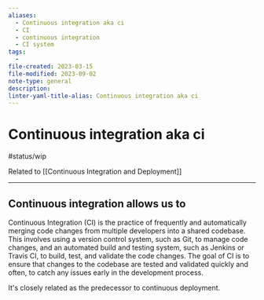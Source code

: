 ```yaml
---
aliases:
  - Continuous integration aka ci
  - CI
  - continuous integration
  - CI system
tags:
  - 
file-created: 2023-03-15
file-modified: 2023-09-02
note-type: general
description: 
linter-yaml-title-alias: Continuous integration aka ci
---
```


# Continuous integration aka ci

#status/wip

Related to [[Continuous Integration and Deployment]]

---

## Continuous integration allows us to

Continuous Integration (CI) is the practice of frequently and automatically merging code changes from multiple developers into a shared codebase. This involves using a version control system, such as Git, to manage code changes, and an automated build and testing system, such as Jenkins or Travis CI, to build, test, and validate the code changes. The goal of CI is to ensure that changes to the codebase are tested and validated quickly and often, to catch any issues early in the development process.

It's closely related as the predecessor to continuous deployment.
